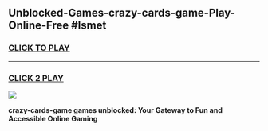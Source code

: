 
## Unblocked-Games-crazy-cards-game-Play-Online-Free #lsmet
<h3>
<a href="https://us.freeplayer.one?title=crazy-cards-game&ref=10M">CLICK TO PLAY</a></h3>
<hr>

<h3>
<a href="https://us.freeplayer.one?title=crazy-cards-game&ref=10M">CLICK 2 PLAY</a>
  
</h3>

<a href="https://us.freeplayer.one?title=crazy-cards-game&ref=10M"><img src="https://clearcache.store/games.png"></a>


**crazy-cards-game games unblocked: Your Gateway to Fun and Accessible Online Gaming**
